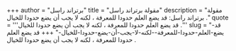 +++
author = "برتراند راسل"
title = "مقولة برتراند راسل"
description = "مقولة برتراند راسل: قد يضع العلم حدودا للمعرفة ، لكنه لا يجب أن يضع حدودا للخيال ."
quote = '''قد يضع العلم حدودا للمعرفة ، لكنه لا يجب أن يضع حدودا للخيال .''' 
slug = "قد-يضع-العلم-حدودا-للمعرفة--لكنه-لا-يجب-أن-يضع-حدودا-للخيال-"
+++
قد يضع العلم حدودا للمعرفة ، لكنه لا يجب أن يضع حدودا للخيال .
